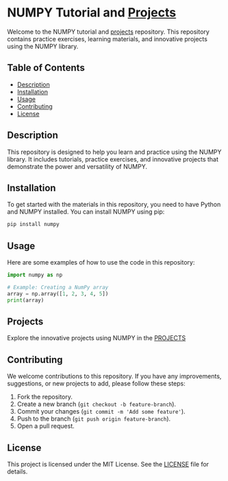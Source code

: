 # NUMPY Tutorial and [Projects](projects/)

Welcome to the NUMPY tutorial and [projects](projects/) repository. This repository contains practice exercises, learning materials, and innovative projects using the NUMPY library.

## Table of Contents
- [Description](#description)
- [Installation](#installation)
- [Usage](#usage)
- [Contributing](#contributing)
- [License](#license)

## Description

This repository is designed to help you learn and practice using the NUMPY library. It includes tutorials, practice exercises, and innovative projects that demonstrate the power and versatility of NUMPY.

## Installation

To get started with the materials in this repository, you need to have Python and NUMPY installed. You can install NUMPY using pip:

```bash
pip install numpy
```

## Usage

Here are some examples of how to use the code in this repository:

```python
import numpy as np

# Example: Creating a NumPy array
array = np.array([1, 2, 3, 4, 5])
print(array)
```

## Projects

Explore the innovative projects using NUMPY in the [PROJECTS](projects/)

## Contributing

We welcome contributions to this repository. If you have any improvements, suggestions, or new projects to add, please follow these steps:

1. Fork the repository.
2. Create a new branch (`git checkout -b feature-branch`).
3. Commit your changes (`git commit -m 'Add some feature'`).
4. Push to the branch (`git push origin feature-branch`).
5. Open a pull request.

## License

This project is licensed under the MIT License. See the [LICENSE](LICENSE) file for details.
